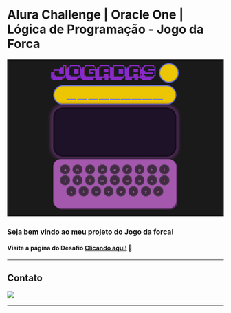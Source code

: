 # Alura Challenge | Oracle One | Lógica de Programação - Jogo da Forca

<p align="center" >
     <img width="600" heigth="600" src="./images/image1.gif">
</p>

### Seja bem vindo ao meu projeto do Jogo da forca!

#### Visite a página do Desafio [Clicando aqui!](https://srbruno-johndark.github.io/desafio-ONE-2/index.html) 📃
---

## Contato
<a href="https://www.linkedin.com/in/bruno-dos-santos-da-rosa/" target="_blank">
    <img src="https://img.shields.io/badge/-LinkedIn-%230077B5?style=for-the-badge&logo=linkedin&logoColor=white" target="_blank">
</a>

---